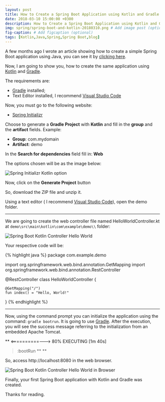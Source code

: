 ```yaml
---
layout: post
title: How to Create a Spring Boot Application using Kotlin and Gradle
date: 2018-03-10 15:00:00 +0300
description: How to Create a Spring Boot Application using Kotlin and Gradle # Add post description (optional)
img: spring/spring-boot-and-kotlin-20180310.png # Add image post (optional)
fig-caption: # Add figcaption (optional)
tags: [Kotlin,Java,Spring,Spring Boot,blog]
---
```


A few months ago I wrote an article showing how to create a simple Spring Boot application using Java, you can see it by [clicking here](https://thiagoteixeira.github.io/how-to-create-spring-boot-application).

Now, I am going to show you, how to create the same application using [Kotlin](https://kotlinlang.org/) and [Gradle](https://gradle.org/).

The requirements are:
 - [Gradle](https://gradle.org/) installed;
 - Text Editor installed, I recommend [Visual Studio Code](https://code.visualstudio.com/)
 

Now, you must go to the following website:
 * [Spring Initializr](https://start.spring.io/)
 
Choose to generate a **Gradle Project** with **Kotlin** and fill in the **group** and the **artifact** fields. Example:
 - **Group**: com.mydomain
 - **Artifact**: demo
 
In the **Search for dependencies** field fill in: **Web**

The options chosen will be as the image below:

![Spring Initializr Kotlin option]({{site.baseurl}}/assets/img/kotlin/how-to-create-spring-boot-with-kotlin-and-gradle/spring-initializr-options-chosen.png)

Now, click on the **Generate Project** button

So, download the ZIP file and unzip it.

Using a text editor ( I recommend [Visual Studio Code](https://code.visualstudio.com/)), open the demo folder.

---

We are going to create the web controller file named HelloWorldController.kt at `demo\src\main\kotlin\com\example\demo\\` folder:

![Spring Boot Kotlin Controller Hello World]({{site.baseurl}}/assets/img/kotlin/how-to-create-spring-boot-with-kotlin-and-gradle/hello-world-controller-file.png)


Your respective code will be:

{% highlight java %}
package com.example.demo

import org.springframework.web.bind.annotation.GetMapping
import org.springframework.web.bind.annotation.RestController

@RestController
class HelloWorldController {

    @GetMapping("/")
    fun index() = "Hello, World!"

}
{% endhighlight %}

---

Now, using the command prompt you can initialize the application using the command: `gradle bootrun`. It is going to use [Gradle](https://gradle.org/).
After the execution, you will see the success message referring to the initialization from an embedded Apache Tomcat.

**
<==========---> 80% EXECUTING [1m 40s]
> :bootRun **
**

So, access http://localhost:8080 in the web browser.

![Spring Boot Kotlin Controller Hello World in Browser]({{site.baseurl}}/assets/img/kotlin/how-to-create-spring-boot-with-kotlin-and-gradle/hello-world-browser-access.png)


Finally, your first Spring Boot application with Kotlin and Gradle was created.

Thanks for reading.